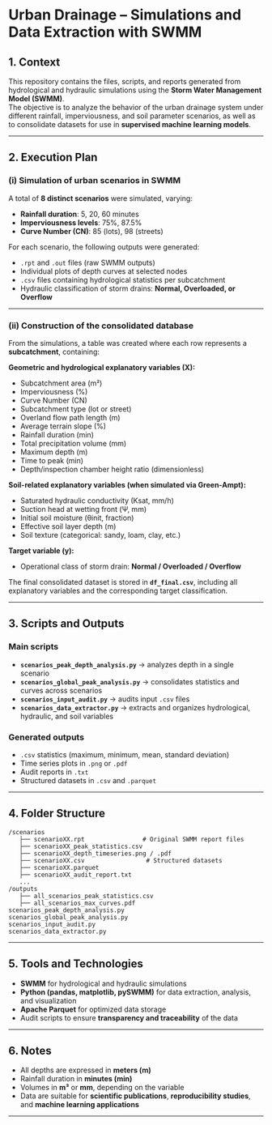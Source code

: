 # Urban Drainage – Simulations and Data Extraction with SWMM

## 1. Context
This repository contains the files, scripts, and reports generated from hydrological and hydraulic simulations using the **Storm Water Management Model (SWMM)**.  
The objective is to analyze the behavior of the urban drainage system under different rainfall, imperviousness, and soil parameter scenarios, as well as to consolidate datasets for use in **supervised machine learning models**.

---

## 2. Execution Plan

### (i) Simulation of urban scenarios in SWMM
A total of **8 distinct scenarios** were simulated, varying:  
- **Rainfall duration**: 5, 20, 60 minutes  
- **Imperviousness levels**: 75%, 87.5%  
- **Curve Number (CN)**: 85 (lots), 98 (streets)  

For each scenario, the following outputs were generated:  
- `.rpt` and `.out` files (raw SWMM outputs)  
- Individual plots of depth curves at selected nodes  
- `.csv` files containing hydrological statistics per subcatchment  
- Hydraulic classification of storm drains: **Normal, Overloaded, or Overflow**

---

### (ii) Construction of the consolidated database
From the simulations, a table was created where each row represents a **subcatchment**, containing:

**Geometric and hydrological explanatory variables (X):**
- Subcatchment area (m²)  
- Imperviousness (%)  
- Curve Number (CN)  
- Subcatchment type (lot or street)  
- Overland flow path length (m)  
- Average terrain slope (%)  
- Rainfall duration (min)  
- Total precipitation volume (mm)  
- Maximum depth (m)  
- Time to peak (min)  
- Depth/inspection chamber height ratio (dimensionless)  

**Soil-related explanatory variables (when simulated via Green-Ampt):**
- Saturated hydraulic conductivity (Ksat, mm/h)  
- Suction head at wetting front (Ψ, mm)  
- Initial soil moisture (θinit, fraction)  
- Effective soil layer depth (m)  
- Soil texture (categorical: sandy, loam, clay, etc.)  

**Target variable (y):**
- Operational class of storm drain: **Normal / Overloaded / Overflow**

The final consolidated dataset is stored in **`df_final.csv`**, including all explanatory variables and the corresponding target classification.

---

## 3. Scripts and Outputs

### Main scripts
- **`scenarios_peak_depth_analysis.py`** → analyzes depth in a single scenario  
- **`scenarios_global_peak_analysis.py`** → consolidates statistics and curves across scenarios  
- **`scenarios_input_audit.py`** → audits input `.csv` files  
- **`scenarios_data_extractor.py`** → extracts and organizes hydrological, hydraulic, and soil variables  

### Generated outputs
- `.csv` statistics (maximum, minimum, mean, standard deviation)  
- Time series plots in `.png` or `.pdf`  
- Audit reports in `.txt`  
- Structured datasets in `.csv` and `.parquet`  

---

## 4. Folder Structure
```
/scenarios
   ├── scenarioXX.rpt                # Original SWMM report files
   ├── scenarioXX_peak_statistics.csv
   ├── scenarioXX_depth_timeseries.png / .pdf
   ├── scenarioXX.csv                 # Structured datasets
   ├── scenarioXX.parquet
   ├── scenarioXX_audit_report.txt
   ...
/outputs
   ├── all_scenarios_peak_statistics.csv
   ├── all_scenarios_max_curves.pdf
scenarios_peak_depth_analysis.py
scenarios_global_peak_analysis.py
scenarios_input_audit.py
scenarios_data_extractor.py
```

---

## 5. Tools and Technologies
- **SWMM** for hydrological and hydraulic simulations  
- **Python (pandas, matplotlib, pySWMM)** for data extraction, analysis, and visualization  
- **Apache Parquet** for optimized data storage  
- Audit scripts to ensure **transparency and traceability** of the data  

---

## 6. Notes
- All depths are expressed in **meters (m)**  
- Rainfall duration in **minutes (min)**  
- Volumes in **m³** or **mm**, depending on the variable  
- Data are suitable for **scientific publications**, **reproducibility studies**, and **machine learning applications**  

---
